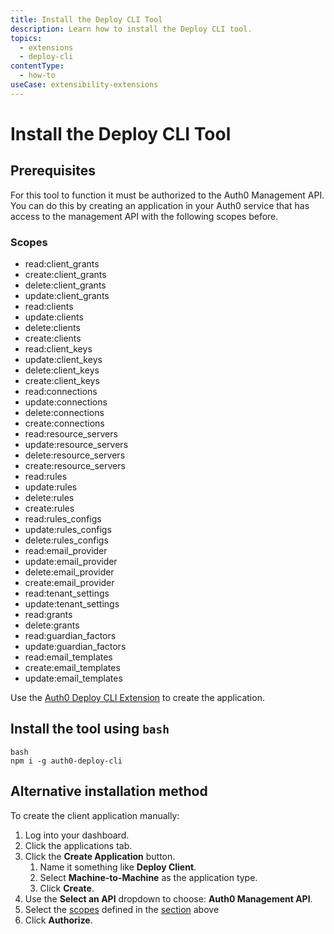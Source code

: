 ```yaml
---
title: Install the Deploy CLI Tool
description: Learn how to install the Deploy CLI tool.
topics:
  - extensions
  - deploy-cli
contentType:
  - how-to
useCase: extensibility-extensions
---
```

# Install the Deploy CLI Tool

## Prerequisites

For this tool to function it must be authorized to the Auth0 Management API. You can do this by creating an application in your Auth0 service that has access to the management API with the following scopes before.

### Scopes
  * read:client_grants
  * create:client_grants
  * delete:client_grants
  * update:client_grants
  * read:clients
  * update:clients
  * delete:clients
  * create:clients
  * read:client_keys
  * update:client_keys
  * delete:client_keys
  * create:client_keys
  * read:connections
  * update:connections
  * delete:connections
  * create:connections
  * read:resource_servers
  * update:resource_servers
  * delete:resource_servers
  * create:resource_servers
  * read:rules
  * update:rules
  * delete:rules
  * create:rules
  * read:rules_configs
  * update:rules_configs
  * delete:rules_configs
  * read:email_provider
  * update:email_provider
  * delete:email_provider
  * create:email_provider
  * read:tenant_settings
  * update:tenant_settings
  * read:grants
  * delete:grants
  * read:guardian_factors
  * update:guardian_factors
  * read:email_templates
  * create:email_templates
  * update:email_templates

Use the [Auth0 Deploy CLI Extension](https://github.com/auth0-extensions/auth0-deploy-cli-extension/blob/master/README.md) to create the application. 

## Install the tool using `bash`

```
bash
npm i -g auth0-deploy-cli
```

## Alternative installation method

To create the client application manually: 

1.  Log into your dashboard.
 1.  Click the applications tab.
 1.  Click the **Create Application** button.
     1.  Name it something like **Deploy Client**.
     1.  Select **Machine-to-Machine** as the application type.
     1.  Click **Create**.
 1.  Use the **Select an API** dropdown to choose: **Auth0 Management API**.
 1.  Select the [scopes](#scopes) defined in the [section](#scopes) above
 1.  Click **Authorize**.
